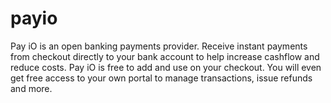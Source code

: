 # payio
Pay iO is an open banking payments provider. Receive instant payments from checkout directly to your bank account to help increase cashflow and reduce costs. Pay iO is free to add and use on your checkout. You will even get free access to your own portal to manage transactions, issue refunds and more.
